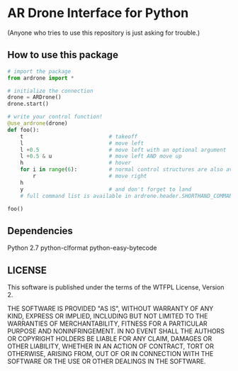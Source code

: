 AR Drone Interface for Python
=========
(Anyone who tries to use this repository is just asking for trouble.)


How to use this package
---------

```python
# import the package
from ardrone import *

# initialize the connection
drone = ARDrone()
drone.start()

# write your control function!
@use_ardrone(drone)
def foo():
    t                           # takeoff
    l                           # move left
    l +0.5                      # move left with an optional argument
    l +0.5 & u                  # move left AND move up
    h                           # hover
    for i in range(6):          # normal control structures are also available
        r                       # move right
    h
    y                           # and don't forget to land
    # full command list is available in ardrone.header.SHORTHAND_COMMAND

foo()
```


Dependencies
---------
Python 2.7
python-clformat
python-easy-bytecode


LICENSE
---------

This software is published under the terms of the WTFPL License, Version 2.

THE SOFTWARE IS PROVIDED "AS IS", WITHOUT WARRANTY OF ANY KIND, EXPRESS OR
IMPLIED, INCLUDING BUT NOT LIMITED TO THE WARRANTIES OF MERCHANTABILITY,
FITNESS FOR A PARTICULAR PURPOSE AND NONINFRINGEMENT. IN NO EVENT SHALL THE
AUTHORS OR COPYRIGHT HOLDERS BE LIABLE FOR ANY CLAIM, DAMAGES OR OTHER
LIABILITY, WHETHER IN AN ACTION OF CONTRACT, TORT OR OTHERWISE, ARISING FROM,
OUT OF OR IN CONNECTION WITH THE SOFTWARE OR THE USE OR OTHER DEALINGS IN
THE SOFTWARE.

